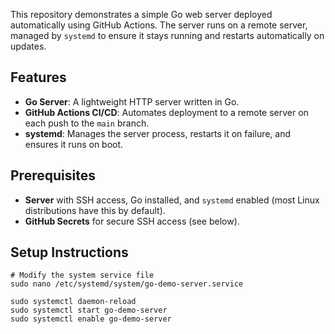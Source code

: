 

This repository demonstrates a simple Go web server deployed automatically using GitHub Actions. The server runs on a remote server, managed by `systemd` to ensure it stays running and restarts automatically on updates.

## Features

- **Go Server**: A lightweight HTTP server written in Go.
- **GitHub Actions CI/CD**: Automates deployment to a remote server on each push to the `main` branch.
- **systemd**: Manages the server process, restarts it on failure, and ensures it runs on boot.

## Prerequisites

- **Server** with SSH access, Go installed, and `systemd` enabled (most Linux distributions have this by default).
- **GitHub Secrets** for secure SSH access (see below).

## Setup Instructions

```
# Modify the system service file
sudo nano /etc/systemd/system/go-demo-server.service

sudo systemctl daemon-reload
sudo systemctl start go-demo-server
sudo systemctl enable go-demo-server
```